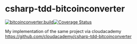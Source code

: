 # csharp-tdd-bitcoinconverter

[![bitcoinconverter.build](https://github.com/mpenrow/csharp-tdd-bitcoinconverter/actions/workflows/dot-core.yml/badge.svg)](https://github.com/mpenrow/csharp-tdd-bitcoinconverter/actions/workflows/dot-core.yml)[![Coverage Status](https://coveralls.io/repos/github/mpenrow/csharp-tdd-bitcoinconverter/badge.svg?branch=main)](https://coveralls.io/github/mpenrow/csharp-tdd-bitcoinconverter?branch=main)

My implementation of the same project via cloudacademy
https://github.com/cloudacademy/csharp-tdd-bitcoinconverter
